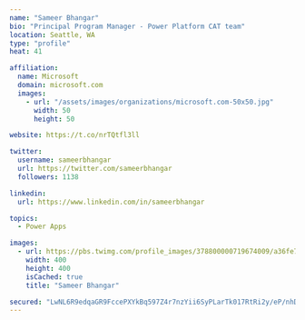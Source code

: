 ```yaml
---
name: "Sameer Bhangar"
bio: "Principal Program Manager - Power Platform CAT team"
location: Seattle, WA
type: "profile"
heat: 41

affiliation:
  name: Microsoft
  domain: microsoft.com
  images:
    - url: "/assets/images/organizations/microsoft.com-50x50.jpg"
      width: 50
      height: 50

website: https://t.co/nrTQtfl3ll

twitter:
  username: sameerbhangar
  url: https://twitter.com/sameerbhangar
  followers: 1138

linkedin:
  url: https://www.linkedin.com/in/sameerbhangar

topics:
  - Power Apps

images:
  - url: https://pbs.twimg.com/profile_images/378800000719674009/a36fe7ddfab1778b76e5793772e43798_400x400.jpeg
    width: 400
    height: 400
    isCached: true
    title: "Sameer Bhangar"

secured: "LwNL6R9edqaGR9FccePXYkBq597Z4r7nzYii6SyPLarTk017RtRi2y/eP/nhDKics+9TtcjhKKsiCATAwOczbptf5dBKu7UuI81YrJGaZW6wiKu3ciJ3biTt74dcsVEeGhA5ZMoO+GV+1WFnXvEpJiU0InrrYCBIcN1/iWgjG4ubIkMt/dxE0CaQTQoAn2gxypu5sfKsX0niinEKg97Tps2EhXLYJj0/rJ87Ds78gJi5XrFXZ/XecMivRaQ4wQM8GSWZ5vMPkZ1gfG/Ofy3B0mrqjIsI4U91aQqby8GHmh5R9JeErIRHGWl1ipURfOoaIXGQLCShBPuAqeLOEbrPEOY0ijWlLMsnZrB/Uw96s3ucOeUf3DufgApiiloOW6cVzO2f3C/kjhiUNpNLgufq3OIPOK1XXq+uggBjNPfWxGM=;ttltE3q9i8RNcwXZvYeR1g=="
---
```


